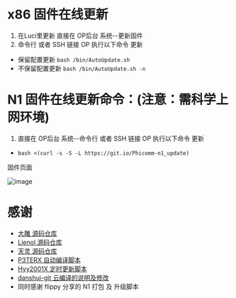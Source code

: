 # x86 固件在线更新
1. 在Luci里更新 直接在 OP后台 系统--更新固件
2. 命令行 或者 SSH 链接 OP 执行以下命令 更新
- 保留配置更新 `bash /bin/AutoUpdate.sh`
- 不保留配置更新 `bash /bin/AutoUpdate.sh -n`

# N1 固件在线更新命令：(注意：需科学上网环境)
1. 直接在 OP后台 系统--命令行 或者 SSH 链接 OP 执行以下命令 更新
- `bash <(curl -s -S -L https://git.io/Phicomm-n1_update)`

固件页面

![image](https://github.com/gd0772/AutoBuild-OpenWrt/blob/main/img/%E5%9B%BA%E4%BB%B6%E9%A1%B5%E9%9D%A2.png)

# 感谢
- [大雕 源码仓库](https://github.com/coolsnowwolf/lede.git)
- [Lienol 源码仓库](https://github.com/Lienol/openwrt.git)
- [天灵 源码仓库](https://github.com/project-openwrt/openwrt.git)
- [P3TERX 自动编译脚本](https://github.com/P3TERX/Actions-OpenWrt)
- [Hyy2001X 定时更新脚本](https://github.com/Hyy2001X/AutoBuild-Actions)
- [danshui-git 云编译的说明及修改](https://github.com/danshui-git/Build-OpenWrt)
- 同时感谢 flippy 分享的 N1 打包 及 升级脚本
